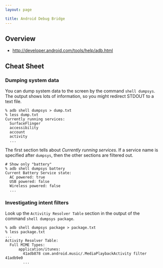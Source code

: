 ```yaml
---
layout: page

title: Android Debug Bridge
---
```


## Overview

* <http://developer.android.com/tools/help/adb.html>

## Cheat Sheet

### Dumping system data

You can dump system data to the screen by the command `shell dumpsys`. The output shows lots of information, so you might redirect STDOUT to a text file.

    % adb shell dumpsys > dump.txt
    % less dump.txt
    Currently running services:
      SurfaceFlinger
      accessibility
      account
      activity
      ...

The first section tells about _Currently running services_. If a service name is specified after `dumpsys`, then the other sections are filtered out.

    # Show only "battery"
    % adb shell dumpsys battery
    Current Battery Service state:
      AC powered: true
      USB powered: false
      Wireless powered: false
      ...

### Investigating intent filters

Look up the `Activitiy Resolver Table` section in the output of the command `shell dumpsys package`.

    % adb shell dumpsys package > package.txt
    % less package.txt
    ...
    Activity Resolver Table:
      Full MIME Types:
          application/itunes:
            41adb878 com.android.music/.MediaPlaybackActivity filter 41adb9e0
            ...

